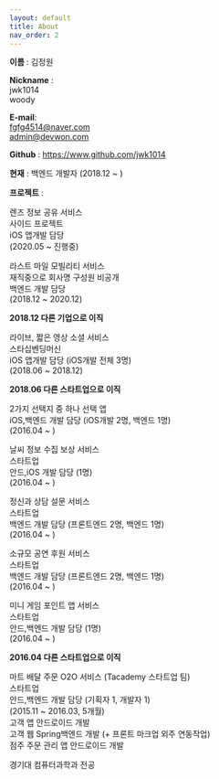 ```yaml
---
layout: default
title: About
nav_order: 2
---
```

  
**이름** : 김정원  
  
**Nickname** :  
jwk1014  
woody  
  
**E-mail**:  
fgfg4514@naver.com  
admin@devwon.com  

**Github** : https://www.github.com/jwk1014
  
**현재** : 백엔드 개발자 (2018.12 ~ )  
  
**프로젝트** :  
  
  렌즈 정보 공유 서비스  
  사이드 프로젝트  
  iOS 앱개발 담당  
  (2020.05 ~ 진행중)  
  
  라스트 마일 모빌리티 서비스  
  재직중으로 회사명 구성원 비공개  
  백엔드 개발 담당  
  (2018.12 ~ 2020.12)  
  
  **2018.12 다른 기업으로 이직**  
  
  라이브, 짧은 영상 소셜 서비스  
  스타십벤딩머신  
  iOS 앱개발 담당 (iOS개발 전체 3명)  
  (2018.06 ~ 2018.12)  
  
  **2018.06 다른 스타트업으로 이직**  
  
  2가지 선택지 중 하나 선택 앱  
  iOS,백엔드 개발 담당 (iOS개발 2명, 백엔드 1명)  
  (2016.04 ~ )  
  
  날씨 정보 수집 보상 서비스  
  스타트업  
  안드,iOS 개발 담당 (1명)  
  (2016.04 ~ )  
  
  정신과 상담 설문 서비스  
  스타트업  
  백엔드 개발 담당 (프론트엔드 2명, 백엔드 1명)  
  (2016.04 ~ )  
  
  소규모 공연 후원 서비스  
  스타트업  
  백엔드 개발 담당 (프론트엔드 2명, 백엔드 1명)  
  (2016.04 ~ )  
  
  미니 게임 포인트 앱 서비스  
  스타트업  
  안드,백엔드 개발 담당 (1명)  
  (2016.04 ~ )  
  
  **2016.04 다른 스타트업으로 이직**  
  
  마트 배달 주문 O2O 서비스 (Tacademy 스타트업 팀)  
  스타트업  
  안드,백엔드 개발 담당 (기획자 1, 개발자 1)  
  (2015.11 ~ 2016.03, 5개월)  
  고객 앱 안드로이드 개발  
  고객 웹 Spring백엔드 개발 (+ 프론트 마크업 외주 연동작업)  
  점주 주문 관리 앱 안드로이드 개발  
  
  경기대 컴퓨터과학과 전공  


